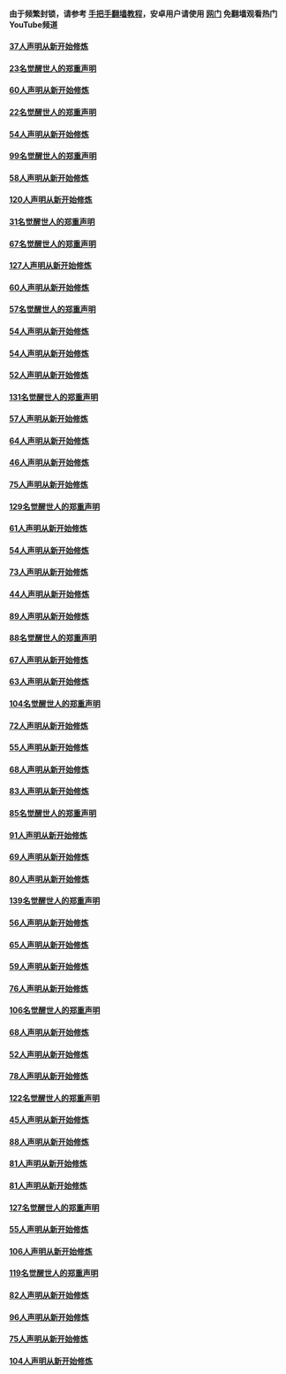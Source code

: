 #### 由于频繁封锁，请参考 [手把手翻墙教程](https://github.com/gfw-breaker/guides/wiki/)，安卓用户请使用 [网门](https://github.com/gfw-breaker/nogfw/blob/master/dl.md?t=02160600) 免翻墙观看热门YouTube频道 

#### [37人声明从新开始修炼](../pages/91/420766.md?t=02160600) 

#### [23名觉醒世人的郑重声明](../pages/91/420765.md?t=02160600) 

#### [60人声明从新开始修炼](../pages/91/420727.md?t=02160600) 

#### [22名觉醒世人的郑重声明](../pages/91/420726.md?t=02160600) 

#### [54人声明从新开始修炼](../pages/91/420529.md?t=02160600) 

#### [99名觉醒世人的郑重声明](../pages/91/420528.md?t=02160600) 

#### [58人声明从新开始修炼](../pages/91/420198.md?t=02160600) 

#### [120人声明从新开始修炼](../pages/91/420141.md?t=02160600) 

#### [31名觉醒世人的郑重声明](../pages/91/420197.md?t=02160600) 

#### [67名觉醒世人的郑重声明](../pages/91/420140.md?t=02160600) 

#### [127人声明从新开始修炼](../pages/91/420082.md?t=02160600) 

#### [60人声明从新开始修炼](../pages/91/420081.md?t=02160600) 

#### [57名觉醒世人的郑重声明](../pages/91/420080.md?t=02160600) 

#### [54人声明从新开始修炼](../pages/91/419533.md?t=02160600) 

#### [54人声明从新开始修炼](../pages/91/419532.md?t=02160600) 

#### [52人声明从新开始修炼](../pages/91/419531.md?t=02160600) 

#### [131名觉醒世人的郑重声明](../pages/91/419530.md?t=02160600) 

#### [57人声明从新开始修炼](../pages/91/419430.md?t=02160600) 

#### [64人声明从新开始修炼](../pages/91/419429.md?t=02160600) 

#### [46人声明从新开始修炼](../pages/91/419428.md?t=02160600) 

#### [75人声明从新开始修炼](../pages/91/419427.md?t=02160600) 

#### [129名觉醒世人的郑重声明](../pages/91/419426.md?t=02160600) 

#### [61人声明从新开始修炼](../pages/91/419198.md?t=02160600) 

#### [54人声明从新开始修炼](../pages/91/419197.md?t=02160600) 

#### [73人声明从新开始修炼](../pages/91/419196.md?t=02160600) 

#### [44人声明从新开始修炼](../pages/91/419075.md?t=02160600) 

#### [89人声明从新开始修炼](../pages/91/419074.md?t=02160600) 

#### [88名觉醒世人的郑重声明](../pages/91/419195.md?t=02160600) 

#### [67人声明从新开始修炼](../pages/91/419073.md?t=02160600) 

#### [63人声明从新开始修炼](../pages/91/419072.md?t=02160600) 

#### [104名觉醒世人的郑重声明](../pages/91/419071.md?t=02160600) 

#### [72人声明从新开始修炼](../pages/91/418902.md?t=02160600) 

#### [55人声明从新开始修炼](../pages/91/418901.md?t=02160600) 

#### [68人声明从新开始修炼](../pages/91/418900.md?t=02160600) 

#### [83人声明从新开始修炼](../pages/91/418757.md?t=02160600) 

#### [85名觉醒世人的郑重声明](../pages/91/418899.md?t=02160600) 

#### [91人声明从新开始修炼](../pages/91/418756.md?t=02160600) 

#### [69人声明从新开始修炼](../pages/91/418755.md?t=02160600) 

#### [80人声明从新开始修炼](../pages/91/418754.md?t=02160600) 

#### [139名觉醒世人的郑重声明](../pages/91/418753.md?t=02160600) 

#### [56人声明从新开始修炼](../pages/91/418594.md?t=02160600) 

#### [65人声明从新开始修炼](../pages/91/418593.md?t=02160600) 

#### [59人声明从新开始修炼](../pages/91/418592.md?t=02160600) 

#### [76人声明从新开始修炼](../pages/91/418431.md?t=02160600) 

#### [106名觉醒世人的郑重声明](../pages/91/418591.md?t=02160600) 

#### [68人声明从新开始修炼](../pages/91/418430.md?t=02160600) 

#### [52人声明从新开始修炼](../pages/91/418429.md?t=02160600) 

#### [78人声明从新开始修炼](../pages/91/418428.md?t=02160600) 

#### [122名觉醒世人的郑重声明](../pages/91/418427.md?t=02160600) 

#### [45人声明从新开始修炼](../pages/91/418248.md?t=02160600) 

#### [88人声明从新开始修炼](../pages/91/418247.md?t=02160600) 

#### [81人声明从新开始修炼](../pages/91/418246.md?t=02160600) 

#### [81人声明从新开始修炼](../pages/91/418139.md?t=02160600) 

#### [127名觉醒世人的郑重声明](../pages/91/418245.md?t=02160600) 

#### [55人声明从新开始修炼](../pages/91/418138.md?t=02160600) 

#### [106人声明从新开始修炼](../pages/91/418137.md?t=02160600) 

#### [119名觉醒世人的郑重声明](../pages/91/418135.md?t=02160600) 

#### [82人声明从新开始修炼](../pages/91/418136.md?t=02160600) 

#### [96人声明从新开始修炼](../pages/91/417831.md?t=02160600) 

#### [75人声明从新开始修炼](../pages/91/417830.md?t=02160600) 

#### [104人声明从新开始修炼](../pages/91/417829.md?t=02160600) 

